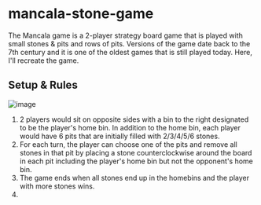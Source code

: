# mancala-stone-game
The Mancala game is a 2-player strategy board game that is played with small stones & pits and rows of pits. Versions of the game date back to the 7th century and it is one of the oldest games that is still played today. Here, I'll recreate the game.


## Setup & Rules

![image](https://www.ultraboardgames.com/img/slideshow/mancala.jpg)

1. 2 players would sit on opposite sides with a bin to the right designated to be the player's home bin. In addition to the home bin, each player would have 6 pits that are initially filled with 2/3/4/5/6 stones.   
2. For each turn, the player can choose one of the pits and remove all stones in that pit by placing a stone counterclockwise around the board in each pit including the player's home bin but not the opponent's home bin. 
3. The game ends when all stones end up in the homebins and the player with more stones wins. 
4. 


